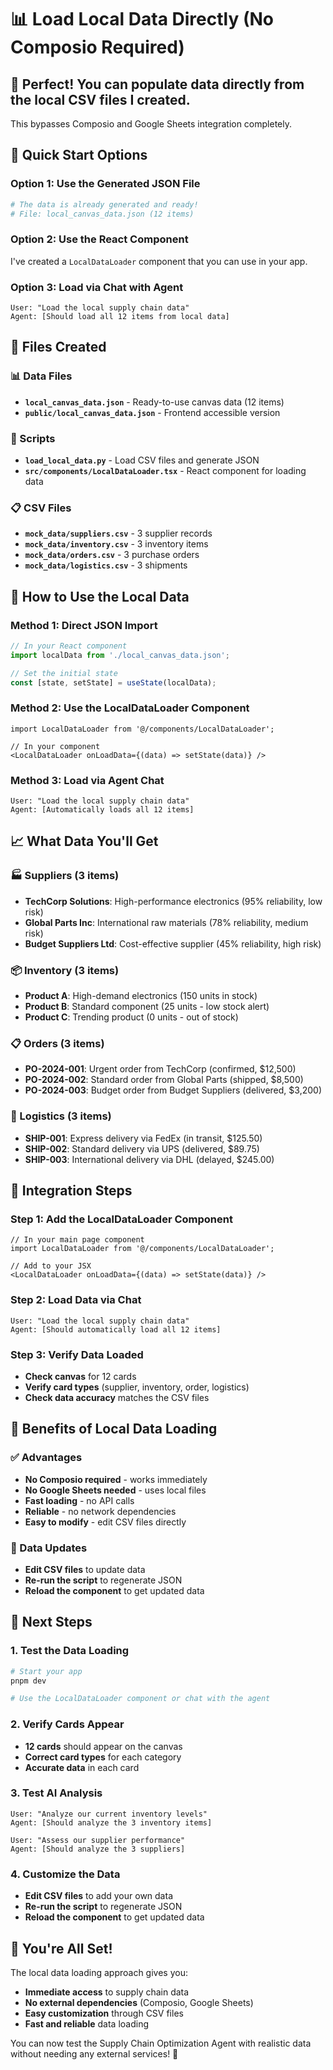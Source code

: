 # 📊 Load Local Data Directly (No Composio Required)

## 🎉 **Perfect! You can populate data directly from the local CSV files I created.**

This bypasses Composio and Google Sheets integration completely.

## 🚀 **Quick Start Options**

### **Option 1: Use the Generated JSON File**
```bash
# The data is already generated and ready!
# File: local_canvas_data.json (12 items)
```

### **Option 2: Use the React Component**
I've created a `LocalDataLoader` component that you can use in your app.

### **Option 3: Load via Chat with Agent**
```
User: "Load the local supply chain data"
Agent: [Should load all 12 items from local data]
```

## 📁 **Files Created**

### **📊 Data Files**
- **`local_canvas_data.json`** - Ready-to-use canvas data (12 items)
- **`public/local_canvas_data.json`** - Frontend accessible version

### **🔧 Scripts**
- **`load_local_data.py`** - Load CSV files and generate JSON
- **`src/components/LocalDataLoader.tsx`** - React component for loading data

### **📋 CSV Files**
- **`mock_data/suppliers.csv`** - 3 supplier records
- **`mock_data/inventory.csv`** - 3 inventory items
- **`mock_data/orders.csv`** - 3 purchase orders
- **`mock_data/logistics.csv`** - 3 shipments

## 🎯 **How to Use the Local Data**

### **Method 1: Direct JSON Import**
```javascript
// In your React component
import localData from './local_canvas_data.json';

// Set the initial state
const [state, setState] = useState(localData);
```

### **Method 2: Use the LocalDataLoader Component**
```tsx
import LocalDataLoader from '@/components/LocalDataLoader';

// In your component
<LocalDataLoader onLoadData={(data) => setState(data)} />
```

### **Method 3: Load via Agent Chat**
```
User: "Load the local supply chain data"
Agent: [Automatically loads all 12 items]
```

## 📈 **What Data You'll Get**

### **🏭 Suppliers (3 items)**
- **TechCorp Solutions**: High-performance electronics (95% reliability, low risk)
- **Global Parts Inc**: International raw materials (78% reliability, medium risk)
- **Budget Suppliers Ltd**: Cost-effective supplier (45% reliability, high risk)

### **📦 Inventory (3 items)**
- **Product A**: High-demand electronics (150 units in stock)
- **Product B**: Standard component (25 units - low stock alert)
- **Product C**: Trending product (0 units - out of stock)

### **📋 Orders (3 items)**
- **PO-2024-001**: Urgent order from TechCorp (confirmed, $12,500)
- **PO-2024-002**: Standard order from Global Parts (shipped, $8,500)
- **PO-2024-003**: Budget order from Budget Suppliers (delivered, $3,200)

### **🚚 Logistics (3 items)**
- **SHIP-001**: Express delivery via FedEx (in transit, $125.50)
- **SHIP-002**: Standard delivery via UPS (delivered, $89.75)
- **SHIP-003**: International delivery via DHL (delayed, $245.00)

## 🔧 **Integration Steps**

### **Step 1: Add the LocalDataLoader Component**
```tsx
// In your main page component
import LocalDataLoader from '@/components/LocalDataLoader';

// Add to your JSX
<LocalDataLoader onLoadData={(data) => setState(data)} />
```

### **Step 2: Load Data via Chat**
```
User: "Load the local supply chain data"
Agent: [Should automatically load all 12 items]
```

### **Step 3: Verify Data Loaded**
- **Check canvas** for 12 cards
- **Verify card types** (supplier, inventory, order, logistics)
- **Check data accuracy** matches the CSV files

## 🎯 **Benefits of Local Data Loading**

### **✅ Advantages**
- **No Composio required** - works immediately
- **No Google Sheets needed** - uses local files
- **Fast loading** - no API calls
- **Reliable** - no network dependencies
- **Easy to modify** - edit CSV files directly

### **🔄 Data Updates**
- **Edit CSV files** to update data
- **Re-run the script** to regenerate JSON
- **Reload the component** to get updated data

## 🚀 **Next Steps**

### **1. Test the Data Loading**
```bash
# Start your app
pnpm dev

# Use the LocalDataLoader component or chat with the agent
```

### **2. Verify Cards Appear**
- **12 cards** should appear on the canvas
- **Correct card types** for each category
- **Accurate data** in each card

### **3. Test AI Analysis**
```
User: "Analyze our current inventory levels"
Agent: [Should analyze the 3 inventory items]

User: "Assess our supplier performance"
Agent: [Should analyze the 3 suppliers]
```

### **4. Customize the Data**
- **Edit CSV files** to add your own data
- **Re-run the script** to regenerate JSON
- **Reload the component** to get updated data

## 🎉 **You're All Set!**

The local data loading approach gives you:
- **Immediate access** to supply chain data
- **No external dependencies** (Composio, Google Sheets)
- **Easy customization** through CSV files
- **Fast and reliable** data loading

You can now test the Supply Chain Optimization Agent with realistic data without needing any external services! 🚀
